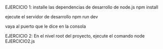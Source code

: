EJERCICIO 1:
installe las dependencias de desarrollo de node.js
npm install

ejecute el servidor de desarrollo
npm run dev

vaya al puerto que le dice en la consola

EJERCICIO 2:
En el nivel root del proyecto, ejecute el comando
node EJERCICIO2.js